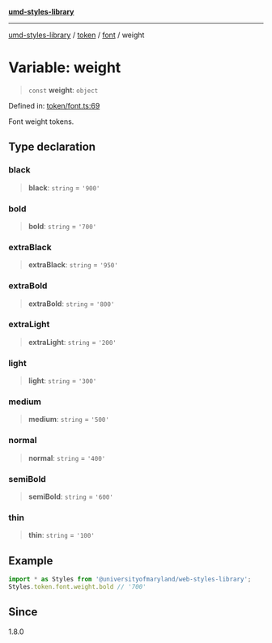 [**umd-styles-library**](../../../../README.md)

***

[umd-styles-library](../../../../modules.md) / [token](../../../README.md) / [font](../README.md) / weight

# Variable: weight

> `const` **weight**: `object`

Defined in: [token/font.ts:69](https://github.com/UMD-Digital/design-system/blob/ed6189804bf5f4c4fcbe5325b54aac33ac48d614/packages/styles/source/token/font.ts#L69)

Font weight tokens.

## Type declaration

### black

> **black**: `string` = `'900'`

### bold

> **bold**: `string` = `'700'`

### extraBlack

> **extraBlack**: `string` = `'950'`

### extraBold

> **extraBold**: `string` = `'800'`

### extraLight

> **extraLight**: `string` = `'200'`

### light

> **light**: `string` = `'300'`

### medium

> **medium**: `string` = `'500'`

### normal

> **normal**: `string` = `'400'`

### semiBold

> **semiBold**: `string` = `'600'`

### thin

> **thin**: `string` = `'100'`

## Example

```typescript
import * as Styles from '@universityofmaryland/web-styles-library';
Styles.token.font.weight.bold // '700'
```

## Since

1.8.0
